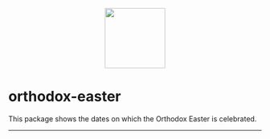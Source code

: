 <p align="center"><img src="https://dl.ascoos.com/images/ascoos.png" height=120 /></p>

# orthodox-easter

This package shows the dates on which the Orthodox Easter is celebrated.

***






